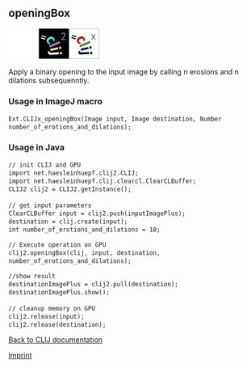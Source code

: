 ## openingBox
<img src="images/mini_empty_logo.png"/><img src="images/mini_clij2_logo.png"/><img src="images/mini_clijx_logo.png"/>

Apply a binary opening to the input image by calling n erosions and n dilations subsequenntly.

### Usage in ImageJ macro
```
Ext.CLIJx_openingBox(Image input, Image destination, Number number_of_erotions_and_dilations);
```


### Usage in Java
```
// init CLIJ and GPU
import net.haesleinhuepf.clij2.CLIJ;
import net.haesleinhuepf.clij.clearcl.ClearCLBuffer;
CLIJ2 clij2 = CLIJ2.getInstance();

// get input parameters
ClearCLBuffer input = clij2.push(inputImagePlus);
destination = clij.create(input);
int number_of_erotions_and_dilations = 10;
```

```
// Execute operation on GPU
clij2.openingBox(clij, input, destination, number_of_erotions_and_dilations);
```

```
//show result
destinationImagePlus = clij2.pull(destination);
destinationImagePlus.show();

// cleanup memory on GPU
clij2.release(input);
clij2.release(destination);
```


[Back to CLIJ documentation](https://clij.github.io/)

[Imprint](https://clij.github.io/imprint)
